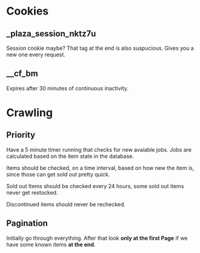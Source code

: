 # Cookies

## \_plaza_session_nktz7u

Session cookie maybe? That tag at the end is also suspucious.
Gives you a new one every request.

## \_\_cf_bm

Expires after 30 minutes of continuous inactivity.

# Crawling

## Priority

Have a 5 minute timer running that checks for new avaiable jobs. Jobs are calculated based on the item state in the database.

Items should be checked, on a time interval, based on how new the item is, since those can get sold out pretty quick.

Sold out Items should be checked every 24 hours, some sold out items never get restocked.

Discontinued items should never be rechecked.

## Pagination

Initially go through everything. After that look **only at the first Page** if we have some known items **at the end**.
